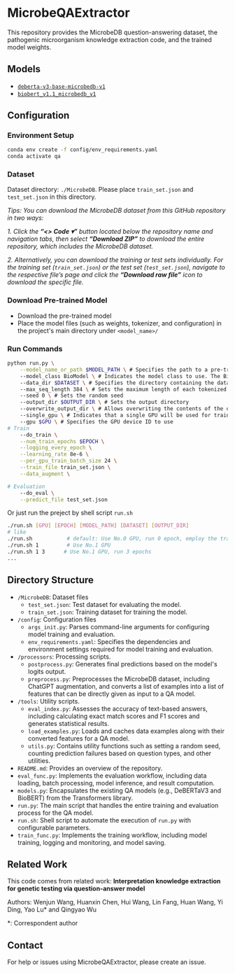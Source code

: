 # MicrobeQAExtractor

This repository provides the MicrobeDB question-answering dataset, the pathogenic microorganism knowledge extraction code, and the trained model weights.

## Models
- [`deberta-v3-base-microbedb-v1`](https://drive.google.com/drive/folders/1xuML3xoTqkQZAlKNoiUy2bFZ3laDXXuL?usp=drive_link)
- [`biobert_v1.1_microbedb_v1`](https://drive.google.com/drive/folders/1dcClcx9_vZcLblzhi8yPNNXG_GJ_jPaj?usp=drive_link)

## Configuration

### Environment Setup
```bash
conda env create -f config/env_requirements.yaml
conda activate qa
```

<!-- ### Additional Requirements
- Transforms
- pandas : Transforms the SQuAD prediction file into the BioASQ format (`pip install pandas`)
- tensorboardX : SummaryWriter module (`pip install tensorboardX`) -->

### Dataset
Dataset directory: `./MicrobeDB`. Please place `train_set.json` and `test_set.json` in this directory.

*Tips: You can download the MicrobeDB dataset from this GitHub repository in two ways:*

*1. Click the **“<> Code ▾”** button located below the repository name and navigation tabs, then select **“Download ZIP”** to download the entire repository, which includes the MicrobeDB dataset.*

*2. Alternatively, you can download the training or test sets individually. For the training set (`train_set.json`) or the test set (`test_set.json`), navigate to the respective file’s page and click the **“Download raw file”** icon to download the specific file.*

### Download Pre-trained Model
- Download the pre-trained model
- Place the model files (such as weights, tokenizer, and configuration) in the project's main directory under `<model_name>/`

### Run Commands
```bash
python run.py \
    --model_name_or_path $MODEL_PATH \ # Specifies the path to a pre-trained model for fine-tuning or an already trained model for evaluation
    --model_class BioModel \ # Indicates the model class to use. The BioModel class serves as a unified interface or wrapper for working with both DeBERTaV3 and BioBERT models
    --data_dir $DATASET \ # Specifies the directory containing the dataset, including training and testing files
    --max_seq_length 384 \ # Sets the maximum length of each tokenized input. Longer texts will be chunked into segments of this length
    --seed 0 \ # Sets the random seed
    --output_dir $OUTPUT_DIR \ # Sets the output directory
    --overwrite_output_dir \ # Allows overwriting the contents of the output directory if it already exists
    --single_gpu \ # Indicates that a single GPU will be used for training or evaluation
    --gpu $GPU \ # Specifies the GPU device ID to use
# Train
    --do_train \
    --num_train_epochs $EPOCH \
    --logging_every_epoch \
    --learning_rate 8e-6 \
    --per_gpu_train_batch_size 24 \
    --train_file train_set.json \
    --data_augment \

# Evaluation
    --do_eval \
    --predict_file test_set.json
```
Or just run the preject by shell script `run.sh`
```bash
./run.sh [GPU] [EPOCH] [MODEL_PATH] [DATASET] [OUTPUT_DIR]
# like
./run.sh           # default: Use No.0 GPU, run 0 epoch, employ the trained deberta-v3-base-microbedb-v1 model to test, the dataset is MicrobeDB, the output directory is ./output
./run.sh 1         # Use No.1 GPU
./run.sh 1 3      # Use No.1 GPU, run 3 epochs
...
``` 

## Directory Structure

- `/MicrobeDB`: Dataset files
  - `test_set.json`: Test dataset for evaluating the model.
  - `train_set.json`: Training dataset for training the model.
- `/config`: Configuration files
  - `args_init.py`: Parses command-line arguments for configuring model training and evaluation.
  - `env_requirements.yaml`: Specifies the dependencies and environment settings required for model training and evaluation.
- `/processors`: Processing scripts.
  - `postprocess.py`: Generates final predictions based on the model's logits output. 
  - `preprocess.py`: Preprocesses the MicrobeDB dataset, including ChatGPT augmentation, and converts a list of examples into a list of features that can be directly given as input to a QA model.
- `/tools`: Utility scripts.
  - `eval_index.py`: Assesses the accuracy of text-based answers, including calculating exact match scores and F1 scores and generates statistical results. 
  - `load_examples.py`: Loads and caches data examples along with their converted features for a QA model.
  - `utils.py`: Contains utility functions such as setting a random seed, counting prediction failures based on question types, and other utilities.
- `README.md`: Provides an overview of the repository.
- `eval_func.py`: Implements the evaluation workflow, including data loading, batch processing, model inference, and result computation.
- `models.py`: Encapsulates the existing QA models (e.g., DeBERTaV3 and BioBERT) from the Transformers library.
- `run.py`: The main script that handles the entire training and evaluation process for the QA model.
- `run.sh`: Shell script to automate the execution of `run.py` with configurable parameters.
- `train_func.py`: Implements the training workflow, including model training, logging and monitoring, and model saving.

## Related Work
This code comes from related work: **Interpretation knowledge extraction for genetic testing via question-answer model**

Authors: Wenjun Wang, Huanxin Chen, Hui Wang, Lin Fang, Huan Wang, Yi Ding, Yao Lu* and Qingyao Wu

*: Correspondent author

## Contact
For help or issues using MicrobeQAExtractor, please create an issue.
